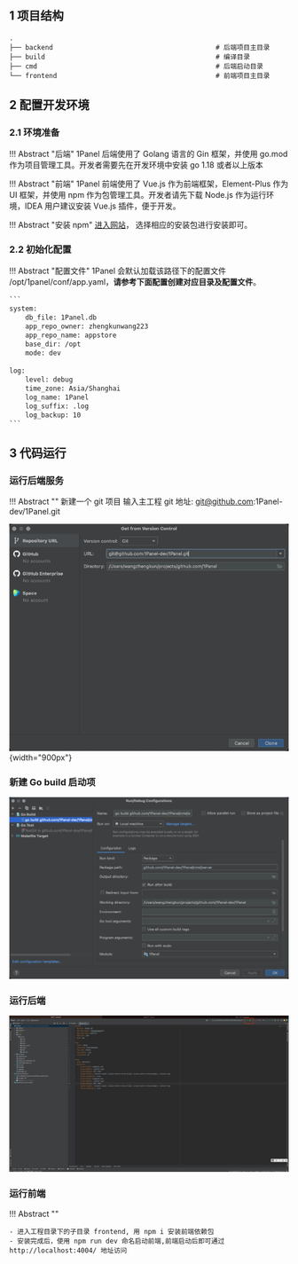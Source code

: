 ## 1 项目结构

```
.
├── backend                                         # 后端项目主目录
├── build                                           # 编译目录
├── cmd                                             # 后端启动目录
└── frontend                                        # 前端项目主目录

```

## 2 配置开发环境

### 2.1 环境准备

!!! Abstract "后端"
    1Panel 后端使用了 Golang 语言的 Gin 框架，并使用 go.mod 作为项目管理工具。开发者需要先在开发环境中安装 go 1.18 或者以上版本

!!! Abstract "前端"
    1Panel 前端使用了 Vue.js 作为前端框架，Element-Plus 作为 UI 框架，并使用 npm 作为包管理工具。开发者请先下载 Node.js 作为运行环境，IDEA 用户建议安装 Vue.js 插件，便于开发。  

!!! Abstract "安装 npm"
    [进入网站](https://nodejs.org/en/download/)， 选择相应的安装包进行安装即可。

### 2.2 初始化配置

!!! Abstract "配置文件"
    1Panel 会默认加载该路径下的配置文件 /opt/1panel/conf/app.yaml，**请参考下面配置创建对应目录及配置文件**。  

    ```
    system:
        db_file: 1Panel.db
        app_repo_owner: zhengkunwang223
        app_repo_name: appstore
        base_dir: /opt
        mode: dev

    log:
        level: debug
        time_zone: Asia/Shanghai
        log_name: 1Panel
        log_suffix: .log
        log_backup: 10
    ```

## 3 代码运行

### 运行后端服务

!!! Abstract ""
    新建一个 git 项目 输入主工程 git 地址: git@github.com:1Panel-dev/1Panel.git

![img.png](open.png){width="900px"}  

### 新建 Go build 启动项

![img.png](go_build.png)

### 运行后端

![img.png](start.png)

### 运行前端

!!! Abstract ""

    - 进入工程目录下的子目录 frontend, 用 npm i 安装前端依赖包  
    - 安装完成后，使用 npm run dev 命名启动前端,前端启动后即可通过 http://localhost:4004/ 地址访问

